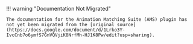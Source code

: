 !!! warning "Documentation Not Migrated"

    The documentation for the Animation Matching Suite (AMS) plugin has not yet been migrated from the [original source](https://docs.google.com/document/d/1Lrko3Y-IvcCnb7o6ymfS7GnVQVjiK8NrfMh-HJ1K8Pw/edit?usp=sharing).